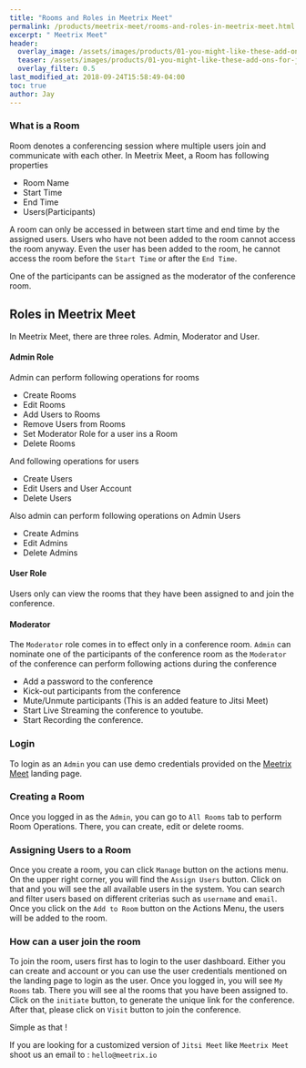 ```yaml
---
title: "Rooms and Roles in Meetrix Meet"
permalink: /products/meetrix-meet/rooms-and-roles-in-meetrix-meet.html
excerpt: " Meetrix Meet"
header:
  overlay_image: /assets/images/products/01-you-might-like-these-add-ons-for-jitsi-meet/meetrix-meet.png
  teaser: /assets/images/products/01-you-might-like-these-add-ons-for-jitsi-meet/meetrix-meet.png
  overlay_filter: 0.5
last_modified_at: 2018-09-24T15:58:49-04:00
toc: true
author: Jay
---
```


### What is a Room

Room denotes a conferencing session where multiple users join and communicate with each other.
In Meetrix Meet, a Room has following properties

* Room Name
* Start Time
* End Time
* Users(Participants)

A room can only be accessed in between start time and end time by the assigned users.
Users who have not been added to the room cannot access the room anyway. Even the user has been added
to the room, he cannot access the room before the `Start Time` or after the `End Time`.

One of the participants can be assigned as the moderator of the conference room.

## Roles in Meetrix Meet

In Meetrix Meet, there are three roles. Admin, Moderator and User.

#### Admin Role
Admin can perform following operations for rooms

* Create Rooms
* Edit Rooms
* Add Users to Rooms
* Remove Users from Rooms
* Set Moderator Role for a user ins a Room
* Delete Rooms


And following operations for users

* Create Users
* Edit Users and User Account
* Delete Users


Also admin can perform following operations on Admin Users

* Create Admins
* Edit Admins
* Delete Admins


#### User Role

Users only can view the rooms that they have been assigned to and join the conference.


#### Moderator

The `Moderator` role comes in to effect only in a conference room.
`Admin` can nominate one of the participants of the conference room as the `Moderator` of the conference
can perform following actions during the conference

* Add a password to the conference
* Kick-out participants from the conference
* Mute/Unmute participants (This is an added feature to Jitsi Meet)
* Start Live Streaming the conference to youtube.
* Start Recording the conference.

### Login

To login as an `Admin` you can use demo credentials provided on the [Meetrix Meet](https://meet.meetrix.io) landing page. 

### Creating a Room

Once you logged in as the `Admin`, you can go to `All Rooms` tab to perform Room Operations. 
There, you can create, edit or delete rooms.

### Assigning Users to a Room

Once you create a room, you can click `Manage` button on the actions menu. 
On the upper right corner, you will find the `Assign Users` button. Click on that and you will see the all available users in the system.
You can search and filter users based on different criterias such as `username` and `email`.
Once you click on the `Add to Room` button on the Actions Menu, the users will be added to the room.

### How can a user join the room

To join the room, users first has to login to the user dashboard. 
Either you can create and account or you can use the user credentials mentioned on the landing page to login as the user. 
Once you logged in, you will see `My Rooms` tab. There you will see al the rooms that you have been assigned to.
Click on the `initiate` button, to generate the unique link for the conference. After that, please click on 
`Visit` button to join the conference.

Simple as that !

If you are looking for a customized version of `Jitsi Meet` like `Meetrix Meet` shoot us an email to : `hello@meetrix.io`